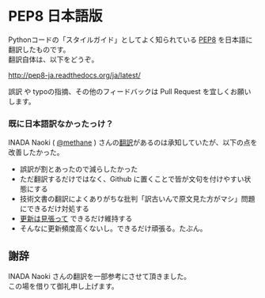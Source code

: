 # PEP8 日本語版

Pythonコードの「スタイルガイド」としてよく知られている [PEP8](https://github.com/python/peps/blob/master/pep-0008.txt) を日本語に翻訳したものです。  
翻訳自体は、以下をどうぞ。

http://pep8-ja.readthedocs.org/ja/latest/

誤訳 や typoの指摘、その他のフィードバックは Pull Request を宜しくお願いします。

### 既に日本語訳なかったっけ？

INADA Naoki ( [@methane](https://twitter.com/methane) ) さんの[翻訳](https://dl.dropboxusercontent.com/u/555254/pep-0008.ja.html)があるのは承知していたが、以下の点を改善したかった。

- 誤訳が割とあったので減らしたかった
- ただ翻訳するだけではなく、Github に置くことで皆が文句を付けやすい状態にする
- 技術文書の翻訳によくありがちな批判「訳古いんで原文見た方がマシ」問題にできるだけ対処する
 - [更新は見張って](https://github.com/python/peps/commits/master/pep-0008.txt) できるだけ維持する
 - そんなに更新頻度高くないし。できるだけ頑張る。たぶん。

## 謝辞

INADA Naoki さんの翻訳を一部参考にさせて頂きました。  
この場を借りて御礼申し上げます。
